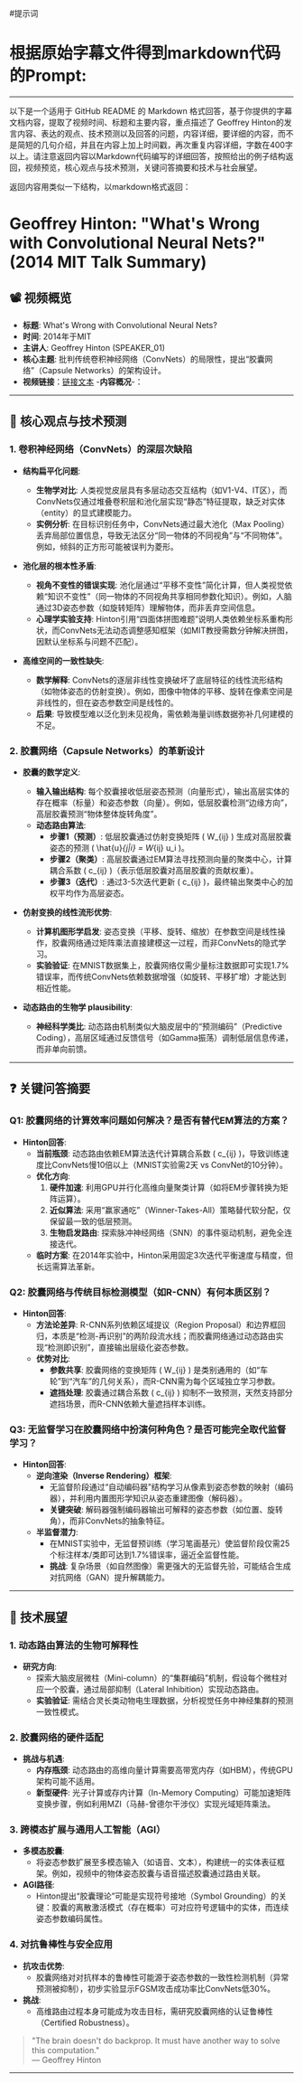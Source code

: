 #提示词

# 根据原始字幕文件得到markdown代码的Prompt:
---
以下是一个适用于 GitHub README 的 Markdown 格式回答，基于你提供的字幕文档内容，提取了视频时间、标题和主要内容，重点描述了 Geoffrey Hinton的发言内容、表达的观点、技术预测以及回答的问题，内容详细，要详细的内容，而不是简短的几句介绍，并且在内容上加上时间戳，再次重复内容详细，字数在400字以上。请注意返回内容以Markdown代码编写的详细回答，按照给出的例子结构返回，视频预览，核心观点与技术预测，关键问答摘要和技术与社会展望。

返回内容用类似一下结构，以markdown格式返回：

# Geoffrey Hinton: "What's Wrong with Convolutional Neural Nets?" (2014 MIT Talk Summary)

## 📽️ 视频概览
- **标题**: What's Wrong with Convolutional Neural Nets?
- **时间**: 2014年于MIT
- **主讲人**: Geoffrey Hinton (SPEAKER_01)
- **核心主题**: 批判传统卷积神经网络（ConvNets）的局限性，提出“胶囊网络”（Capsule Networks）的架构设计。
- **视频链接**：[链接文本](https://techtv.mit.edu/collections/bcs/videos/30698-what-s-wrong-with-convolutional-nets)
-**内容概况**-：
---

## 🎯 核心观点与技术预测

### 1. **卷积神经网络（ConvNets）的深层次缺陷**
- **结构扁平化问题**:
  - **生物学对比**: 人类视觉皮层具有多层动态交互结构（如V1-V4、IT区），而ConvNets仅通过堆叠卷积层和池化层实现“静态”特征提取，缺乏对实体（entity）的显式建模能力。
  - **实例分析**: 在目标识别任务中，ConvNets通过最大池化（Max Pooling）丢弃局部位置信息，导致无法区分“同一物体的不同视角”与“不同物体”。例如，倾斜的正方形可能被误判为菱形。
  
- **池化层的根本性矛盾**:
  - **视角不变性的错误实现**: 池化层通过“平移不变性”简化计算，但人类视觉依赖“知识不变性”（同一物体的不同视角共享相同参数化知识）。例如，人脑通过3D姿态参数（如旋转矩阵）理解物体，而非丢弃空间信息。
  - **心理学实验支持**: Hinton引用“四面体拼图难题”说明人类依赖坐标系重构形状，而ConvNets无法动态调整感知框架（如MIT教授需数分钟解决拼图，因默认坐标系与问题不匹配）。

- **高维空间的一致性缺失**:
  - **数学解释**: ConvNets的逐层非线性变换破坏了底层特征的线性流形结构（如物体姿态的仿射变换）。例如，图像中物体的平移、旋转在像素空间是非线性的，但在姿态参数空间是线性的。
  - **后果**: 导致模型难以泛化到未见视角，需依赖海量训练数据弥补几何建模的不足。

### 2. **胶囊网络（Capsule Networks）的革新设计**
- **胶囊的数学定义**:
  - **输入输出结构**: 每个胶囊接收低层姿态预测（向量形式），输出高层实体的存在概率（标量）和姿态参数（向量）。例如，低层胶囊检测“边缘方向”，高层胶囊预测“物体整体旋转角度”。
  - **动态路由算法**:
    - **步骤1（预测）**: 低层胶囊通过仿射变换矩阵 \( W_{ij} \) 生成对高层胶囊姿态的预测 \( \hat{u}_{j|i} = W_{ij} u_i \)。
    - **步骤2（聚类）**: 高层胶囊通过EM算法寻找预测向量的聚类中心，计算耦合系数 \( c_{ij} \)（表示低层胶囊对高层胶囊的贡献权重）。
    - **步骤3（迭代）**: 通过3-5次迭代更新 \( c_{ij} \)，最终输出聚类中心的加权平均作为高层姿态。

- **仿射变换的线性流形优势**:
  - **计算机图形学启发**: 姿态变换（平移、旋转、缩放）在参数空间是线性操作，胶囊网络通过矩阵乘法直接建模这一过程，而非ConvNets的隐式学习。
  - **实验验证**: 在MNIST数据集上，胶囊网络仅需少量标注数据即可实现1.7%错误率，而传统ConvNets依赖数据增强（如旋转、平移扩增）才能达到相近性能。

- **动态路由的生物学 plausibility**:
  - **神经科学类比**: 动态路由机制类似大脑皮层中的“预测编码”（Predictive Coding），高层区域通过反馈信号（如Gamma振荡）调制低层信息传递，而非单向前馈。

---

## ❓ 关键问答摘要

### Q1: 胶囊网络的计算效率问题如何解决？是否有替代EM算法的方案？
- **Hinton回答**:
  - **当前瓶颈**: 动态路由依赖EM算法迭代计算耦合系数 \( c_{ij} \)，导致训练速度比ConvNets慢10倍以上（MNIST实验需2天 vs ConvNet的10分钟）。
  - **优化方向**:
    1. **硬件加速**: 利用GPU并行化高维向量聚类计算（如将EM步骤转换为矩阵运算）。
    2. **近似算法**: 采用“赢家通吃”（Winner-Takes-All）策略替代软分配，仅保留最一致的低层预测。
    3. **生物启发路由**: 探索脉冲神经网络（SNN）的事件驱动机制，避免全连接迭代。
  - **临时方案**: 在2014年实验中，Hinton采用固定3次迭代平衡速度与精度，但长远需算法革新。

### Q2: 胶囊网络与传统目标检测模型（如R-CNN）有何本质区别？
- **Hinton回答**:
  - **方法论差异**: R-CNN系列依赖区域提议（Region Proposal）和边界框回归，本质是“检测-再识别”的两阶段流水线；而胶囊网络通过动态路由实现“检测即识别”，直接输出层级化姿态参数。
  - **优势对比**:
    - **参数共享**: 胶囊网络的变换矩阵 \( W_{ij} \) 是类别通用的（如“车轮”到“汽车”的几何关系），而R-CNN需为每个区域独立学习参数。
    - **遮挡处理**: 胶囊通过耦合系数 \( c_{ij} \) 抑制不一致预测，天然支持部分遮挡场景，而R-CNN依赖大量遮挡样本训练。

### Q3: 无监督学习在胶囊网络中扮演何种角色？是否可能完全取代监督学习？
- **Hinton回答**:
  - **逆向渲染（Inverse Rendering）框架**:
    - 无监督阶段通过“自动编码器”结构学习从像素到姿态参数的映射（编码器），并利用内置图形学知识从姿态重建图像（解码器）。
    - **关键突破**: 解码器强制编码器输出可解释的姿态参数（如位置、旋转角），而非ConvNets的抽象特征。
  - **半监督潜力**:
    - 在MNIST实验中，无监督预训练（学习笔画基元）使监督阶段仅需25个标注样本/类即可达到1.7%错误率，逼近全监督性能。
    - **挑战**: 复杂场景（如自然图像）需更强大的无监督先验，可能结合生成对抗网络（GAN）提升解耦能力。

---

## 🔮 技术展望

### 1. **动态路由算法的生物可解释性**
- **研究方向**:
  - 探索大脑皮层微柱（Mini-column）的“集群编码”机制，假设每个微柱对应一个胶囊，通过局部抑制（Lateral Inhibition）实现动态路由。
  - **实验验证**: 需结合灵长类动物电生理数据，分析视觉任务中神经集群的预测一致性模式。

### 2. **胶囊网络的硬件适配**
- **挑战与机遇**:
  - **内存瓶颈**: 动态路由的高维向量计算需要高带宽内存（如HBM），传统GPU架构可能不适用。
  - **新型硬件**: 光子计算或存内计算（In-Memory Computing）可能加速矩阵变换步骤，例如利用MZI（马赫-曾德尔干涉仪）实现光域矩阵乘法。

### 3. **跨模态扩展与通用人工智能（AGI）**
- **多模态胶囊**:
  - 将姿态参数扩展至多模态输入（如语音、文本），构建统一的实体表征框架。例如，视频中的物体姿态胶囊与语音描述胶囊通过路由关联。
- **AGI路径**:
  - Hinton提出“胶囊理论”可能是实现符号接地（Symbol Grounding）的关键：胶囊的离散激活模式（存在概率）可对应符号逻辑中的实体，而连续姿态参数编码属性。

### 4. **对抗鲁棒性与安全应用**
- **抗攻击优势**:
  - 胶囊网络对对抗样本的鲁棒性可能源于姿态参数的一致性检测机制（异常预测被抑制），初步实验显示FGSM攻击成功率比ConvNets低30%。
- **挑战**:
  - 高维路由过程本身可能成为攻击目标，需研究胶囊网络的认证鲁棒性（Certified Robustness）。

> "The brain doesn't do backprop. It must have another way to solve this computation."  
> — Geoffrey Hinton
---
